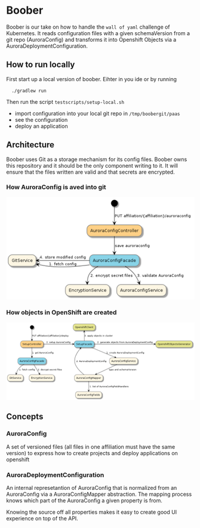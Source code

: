 # Boober

Boober is our take on how to handle the `wall of yaml` challenge of Kubernetes. It reads configuration files with a given
schemaVersion from a git repo (AuroraConfig) and transforms it into Openshift Objects via a AuroraDeploymentConfiguration.

## How to run locally
First start up a local version of boober. Eihter in you ide or by running

      ./gradlew run 
      
Then run the script `testscripts/setup-local.sh` 
 - import configuration into your local git repo in `/tmp/boobergit/paas`
 - see the configuration
 - deploy an application
 
 
## Architecture
  
Boober uses Git as a storage mechanism for its config files. Boober owns this repository and it should be the only
component writing to it. It will ensure that the files written are valid and that secrets are encrypted.

### How AuroraConfig is aved into git
![save](docs/images/boober.png "Save AuroraConfig")


### How objects in OpenShift are created
![deploy](docs/images/boober-deploy.png "Deploy application")

## Concepts

### AuroraConfig
A set of versioned files (all files in one affiliation must have the same version) to express how to create projects
and deploy applications on openshift

### AuroraDeploymentConfiguration
An internal represetantion of AuroraConfig that is normalized from an AuroraConfig via a AuroraConfigMapper abstraction.
The mapping process knows which part of the AuroraConfig a given property is from. 

Knowing the source off all properties makes it easy to create good UI experience on top of the API. 
